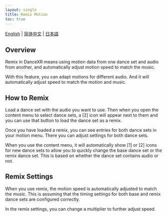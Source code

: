 ```yaml
---
layout: single
title: Remix Motion
toc: true
---
```

[English](/dancexr/features/remix) | [简体中文](/zh/dancexr/features/remix) | [日本語](/jp/dancexr/features/remix)


## Overview
Remix in DanceXR means using motion data from one dance set and audio from another, and automatically adjust motion speed to match the music. 

With this feature, you can adapt motions for different audio. And it will automatically adjust speed to match the motion and music.

## How to Remix
Load a dance set with the audio you want to use. Then when you open the content menu to select dance sets, a [2] icon will appear next to them and you can use that button to load the dance set as a remix.

Once you have loaded a remix, you can see entries for both dance sets in your motion menu. There you can adjust settings for both dance sets.

When you use the content menu, it will automatically show [1] or [2] icons for new dance sets to allow you to quickly change the base dance set or the remix dance set. This is based on whether the dance set contains audio or not. 

## Remix Settings
When you use remix, the motion speed is automatically adjusted to match the music. This is assuming that the timing settings for both base and remix dance sets are configured correctly.

In the remix settings, you can change a multiplier to further adjust speed.
